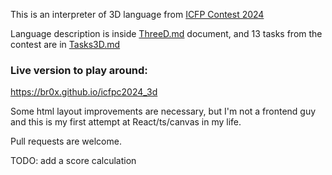 This is an interpreter of 3D language from [ICFP Contest 2024](https://icfpcontest2024.github.io)

Language description is inside [ThreeD.md](ThreeD.md) document, and 13 tasks from the contest are in [Tasks3D.md](Tasks3D.md)
### Live version to play around:
https://br0x.github.io/icfpc2024_3d

Some html layout improvements are necessary, but I'm not a frontend guy and this is my first attempt at React/ts/canvas in my life.

Pull requests are welcome.

TODO: add a score calculation
